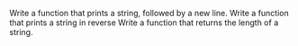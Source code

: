 Write a function that prints a string, followed by a new line.
Write a function that prints a string in reverse
Write a function that returns the length of a string.
